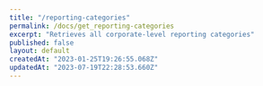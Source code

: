 ```yaml
---
title: "/reporting-categories"
permalink: /docs/get_reporting-categories
excerpt: "Retrieves all corporate-level reporting categories"
published: false
layout: default
createdAt: "2023-01-25T19:26:55.068Z"
updatedAt: "2023-07-19T22:28:53.660Z"
---
```

